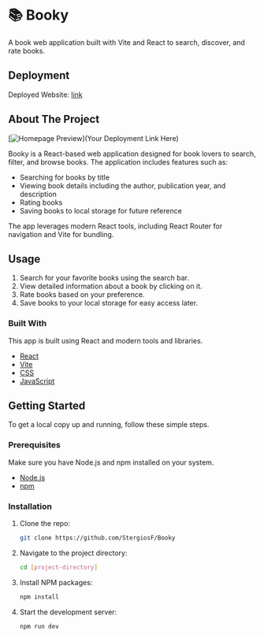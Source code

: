 # 📚 Booky

A book web application built with Vite and React to search, discover, and rate books.

## Deployment

Deployed Website: [link](link)

## About The Project

[![Homepage Preview](homepage_preview.png)](Your Deployment Link Here)

Booky is a React-based web application designed for book lovers to search, filter, and browse books. The application includes features such as:
- Searching for books by title
- Viewing book details including the author, publication year, and description
- Rating books
- Saving books to local storage for future reference

The app leverages modern React tools, including React Router for navigation and Vite for bundling.

## Usage

1. Search for your favorite books using the search bar.
2. View detailed information about a book by clicking on it.
3. Rate books based on your preference.
4. Save books to your local storage for easy access later.

### Built With

This app is built using React and modern tools and libraries.

- [React](https://reactjs.org/)
- [Vite](https://vitejs.dev/)
- [CSS](https://developer.mozilla.org/en-US/docs/Web/CSS)
- [JavaScript](https://developer.mozilla.org/en-US/docs/Web/JavaScript)

## Getting Started

To get a local copy up and running, follow these simple steps.

### Prerequisites

Make sure you have Node.js and npm installed on your system.

- [Node.js](https://nodejs.org/)
- [npm](https://www.npmjs.com/)

### Installation

1. Clone the repo:

   ```bash
   git clone https://github.com/StergiosF/Booky
   ```

2. Navigate to the project directory:

   ```bash
   cd [project-directory]
   ```

3. Install NPM packages:

   ```bash
   npm install
   ```

4. Start the development server:

   ```bash
   npm run dev
   ```
